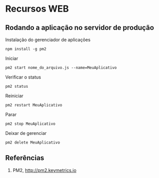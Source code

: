 # Recursos WEB

## Rodando a aplicação no servidor de produção 

Instalação do gerenciador de aplicações 
```
npm install -g pm2
```

Iniciar
```
pm2 start nome_do_arquivo.js --name=MeuAplicativo
```

Verificar o status 
```
pm2 status
```

Reiniciar
```
pm2 restart MeuAplicativo
```

Parar
```
pm2 stop MeuAplicativo 
```

Deixar de gerenciar 
```
pm2 delete MeuAplicativo 
```

## Referências 

1. PM2, http://pm2.keymetrics.io 
